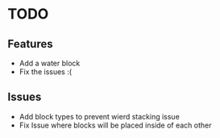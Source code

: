 # TODO

## Features

- Add a water block
- Fix the issues :(

## Issues

- Add block types to prevent wierd stacking issue
- Fix Issue where blocks will be placed inside of each other